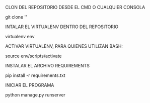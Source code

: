 CLON DEL REPOSITORIO DESDE EL CMD O CUALQUIER CONSOLA

git clone '' 

INTALAR EL VIRTUALENV DENTRO DEL REPOSITORIO

virtualenv env

ACTIVAR VIRTUALENV, PARA QUIENES UTILIZAN BASH:

source env/scripts/activate

INSTALAR EL ARCHIVO REQUIREMENTS

pip install -r requirements.txt 

INICIAR EL PROGRAMA

python manage.py runserver